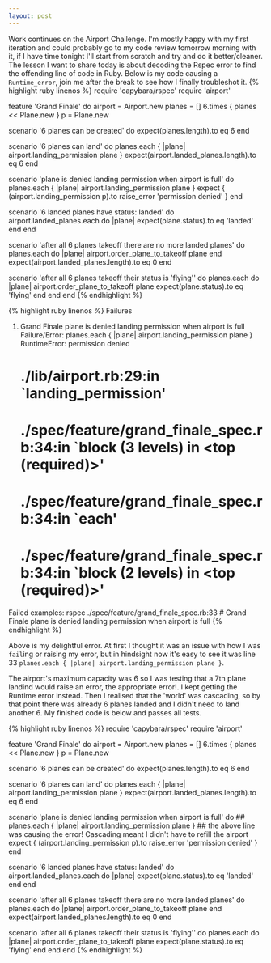 ```yaml
---
layout: post
---
```

Work continues on the Airport Challenge.  I'm mostly happy with my first iteration and could probably go to my code review tomorrow morning with it, if I have time tonight I'll start from scratch and try and do it better/cleaner.
The lesson I want to share today is about decoding the Rspec error to find the offending line of code in Ruby.
Below is my code causing a `Runtime_error`, join me after the break to see how I finally troubleshot it.
{% highlight ruby linenos %}
require 'capybara/rspec'
require 'airport'

feature 'Grand Finale' do
  airport = Airport.new
  planes = []
  6.times { planes << Plane.new }
  p = Plane.new

  scenario '6 planes can be created' do
    expect(planes.length).to eq 6
  end

  scenario '6 planes can land' do
    planes.each { |plane| airport.landing_permission plane }
    expect(airport.landed_planes.length).to eq 6
  end

  scenario 'plane is denied landing permission when airport is full' do
    planes.each { |plane| airport.landing_permission plane }
    expect { (airport.landing_permission p).to raise_error 'permission denied' }
  end

  scenario '6 landed planes have status: landed' do
    airport.landed_planes.each do |plane|
      expect(plane.status).to eq 'landed'
    end
  end

  scenario 'after all 6 planes takeoff there are no more landed planes' do
    planes.each do |plane|
      airport.order_plane_to_takeoff plane
    end
    expect(airport.landed_planes.length).to eq 0
  end

  scenario 'after all 6 planes takeoff their status is \'flying\'' do
    planes.each do |plane|
      airport.order_plane_to_takeoff plane
      expect(plane.status).to eq 'flying'
    end
  end
end
{% endhighlight %}

{% highlight ruby linenos %}
Failures
  1) Grand Finale plane is denied landing permission when airport is full
     Failure/Error: planes.each { |plane| airport.landing_permission plane }
     RuntimeError:
       permission denied
     # ./lib/airport.rb:29:in `landing_permission'
     # ./spec/feature/grand_finale_spec.rb:34:in `block (3 levels) in <top (required)>'
     # ./spec/feature/grand_finale_spec.rb:34:in `each'
     # ./spec/feature/grand_finale_spec.rb:34:in `block (2 levels) in <top (required)>'
Failed examples:
rspec ./spec/feature/grand_finale_spec.rb:33 # Grand Finale plane is denied landing permission when airport is full
{% endhighlight %}

Above is my delightful error.  At first I thought it was an issue with how I was `fail`ing or raising my error, but in hindsight now it's easy to see it was line 33 `planes.each { |plane| airport.landing_permission plane }`.

The airport's maximum capacity was 6 so I was testing that a 7th plane landind would raise an error, the appropriate error!.  I kept getting the Runtime error instead.  Then I realised that the 'world' was cascading, so by that point there was already 6 planes landed and I didn't need to land another 6.  My finished code is below and passes all tests.

{% highlight ruby linenos %}
require 'capybara/rspec'
require 'airport'

feature 'Grand Finale' do
  airport = Airport.new
  planes = []
  6.times { planes << Plane.new }
  p = Plane.new

  scenario '6 planes can be created' do
    expect(planes.length).to eq 6
  end

  scenario '6 planes can land' do
    planes.each { |plane| airport.landing_permission plane }
    expect(airport.landed_planes.length).to eq 6
  end

  scenario 'plane is denied landing permission when airport is full' do
    ## planes.each { |plane| airport.landing_permission plane }
    ## the above line was causing the error!  Cascading meant I didn't have to refill the airport
    expect { (airport.landing_permission p).to raise_error 'permission denied' }
  end

  scenario '6 landed planes have status: landed' do
    airport.landed_planes.each do |plane|
      expect(plane.status).to eq 'landed'
    end
  end

  scenario 'after all 6 planes takeoff there are no more landed planes' do
    planes.each do |plane|
      airport.order_plane_to_takeoff plane
    end
    expect(airport.landed_planes.length).to eq 0
  end

  scenario 'after all 6 planes takeoff their status is \'flying\'' do
    planes.each do |plane|
      airport.order_plane_to_takeoff plane
      expect(plane.status).to eq 'flying'
    end
  end
end
{% endhighlight %}
